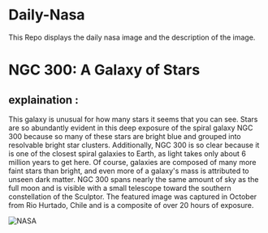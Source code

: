 # Daily-Nasa

This Repo displays the daily nasa image and the description of the image.

<!--NASA-->
# NGC 300: A Galaxy of Stars
## explaination :

This galaxy is unusual for how many stars it seems that you can see. Stars are so abundantly evident in this deep exposure of the spiral galaxy NGC 300 because so many of these stars are bright blue and grouped into resolvable bright star clusters.  Additionally, NGC 300 is so clear because it is one of the closest spiral galaxies to Earth, as light takes only about 6 million years to get here.  Of course, galaxies are composed of many more faint stars than bright, and even more of a galaxy's mass is attributed to unseen dark matter.  NGC 300 spans nearly the same amount of sky as the full moon and is visible with a small telescope toward the southern constellation of the Sculptor. The featured image was captured in October from Rio Hurtado, Chile and is a composite of over 20 hours of exposure.

![NASA](https://apod.nasa.gov/apod/image/2412/Ngc300_Stern_960.jpg)
<!--/NASA-->